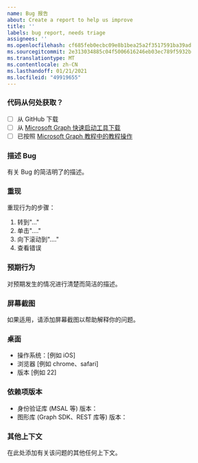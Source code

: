 ```yaml
---
name: Bug 报告
about: Create a report to help us improve
title: ''
labels: bug report, needs triage
assignees: ''
ms.openlocfilehash: cf685feb0ecbc09e8b1bea25a2f3517591ba39ad
ms.sourcegitcommit: 2e313034885c04f5006616246eb03ec789f5932b
ms.translationtype: MT
ms.contentlocale: zh-CN
ms.lasthandoff: 01/21/2021
ms.locfileid: "49919655"
---
```

### <a name="where-did-you-get-the-code"></a>代码从何处获取？

- [ ] 从 GitHub 下载
- [ ] 从 [Microsoft Graph 快速启动工具下载](https://developer.microsoft.com/graph/quick-start)
- [ ] 已按照 [Microsoft Graph 教程中的教程操作](https://docs.microsoft.com/graph/tutorials)

### <a name="describe-the-bug"></a>描述 Bug

有关 Bug 的简洁明了的描述。

### <a name="to-reproduce"></a>重现

重现行为的步骤：

1. 转到"..."
1. 单击"...."
1. 向下滚动到"...."
1. 查看错误

### <a name="expected-behavior"></a>预期行为

对预期发生的情况进行清楚而简洁的描述。

### <a name="screenshots"></a>屏幕截图

如果适用，请添加屏幕截图以帮助解释你的问题。

### <a name="desktop"></a>桌面

- 操作系统：[例如 iOS]
- 浏览器 [例如 chrome、safari]
- 版本 [例如 22]

### <a name="dependency-versions"></a>依赖项版本

- 身份验证库 (MSAL 等) 版本：
- 图形库 (Graph SDK、REST 库等) 版本：

### <a name="additional-context"></a>其他上下文

在此处添加有关该问题的其他任何上下文。
